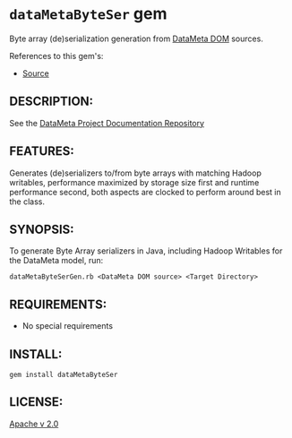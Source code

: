 # `dataMetaByteSer` gem

Byte array (de)serialization generation from [DataMeta DOM](https://github.com/eBayDataMeta/DataMeta-gems/tree/master/meta/core/dom) sources.

References to this gem's:

* [Source](https://github.com/eBayDataMeta/DataMeta-gems/tree/master/meta/ser/bytes)


## DESCRIPTION:

See the [DataMeta Project Documentation Repository](https://github.com/eBayDataMeta/DataMeta)

## FEATURES:

Generates (de)serializers to/from byte arrays with matching Hadoop writables, performance maximized by storage size
first and runtime performance second, both aspects are clocked to perform around best in the class.

## SYNOPSIS:

To generate Byte Array serializers in Java, including Hadoop Writables for the DataMeta model, run:

    dataMetaByteSerGen.rb <DataMeta DOM source> <Target Directory>

## REQUIREMENTS:

* No special requirements

## INSTALL:

    gem install dataMetaByteSer

## LICENSE:

[Apache v 2.0](https://github.com/eBayDataMeta/DataMeta/blob/master/LICENSE.md)
